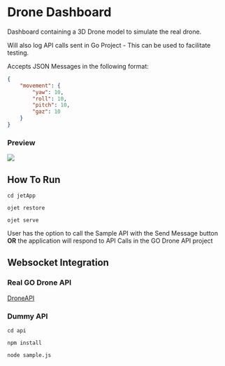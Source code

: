 # Drone Dashboard 
Dashboard containing a 3D Drone model to simulate the real drone.

Will also log API calls sent in Go Project - This can be used to facilitate testing.

Accepts JSON Messages in the following format:
```json
{
    "movement": {
        "yaw": 10,
        "roll": 10,
        "pitch": 10,
        "gaz": 10
    }
}
```

### Preview

<img src="Dashboard_Preview.gif"></img>

## How To Run
```
cd jetApp

ojet restore

ojet serve
```

User has the option to call the Sample API with the Send Message button **OR** the application will respond to API Calls in the GO Drone API project

## Websocket Integration

### Real GO Drone API
[DroneAPI](https://github.com/oracledeveloperslondon/droneAPI)

### Dummy API
```
cd api

npm install

node sample.js
```